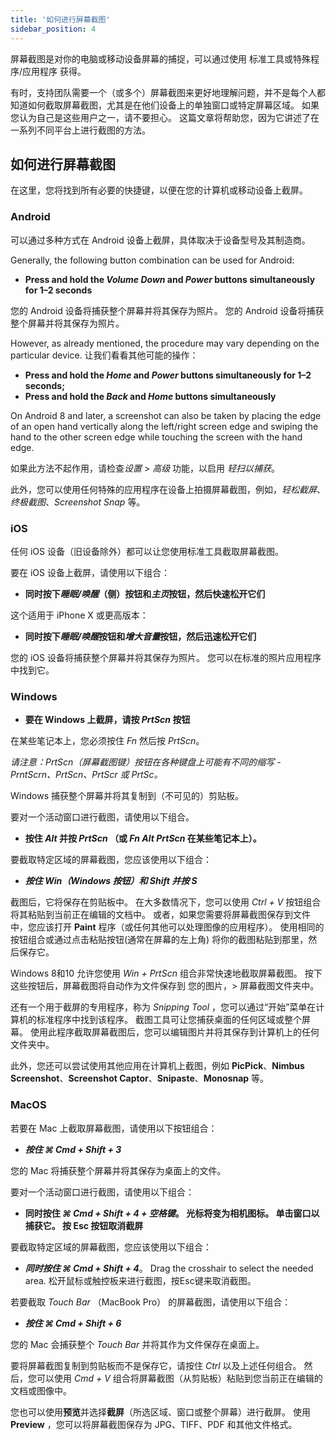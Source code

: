 ```yaml
---
title: '如何进行屏幕截图'
sidebar_position: 4
---
```


屏幕截图是对你的电脑或移动设备屏幕的捕捉，可以通过使用 标准工具或特殊程序/应用程序 获得。

有时，支持团队需要一个（或多个）屏幕截图来更好地理解问题，并不是每个人都知道如何截取屏幕截图，尤其是在他们设备上的单独窗口或特定屏幕区域。 如果您认为自己是这些用户之一，请不要担心。 这篇文章将帮助您，因为它讲述了在一系列不同平台上进行截图的方法。

## 如何进行屏幕截图

在这里，您将找到所有必要的快捷键，以便在您的计算机或移动设备上截屏。

### Android

可以通过多种方式在 Android 设备上截屏，具体取决于设备型号及其制造商。

Generally, the following button combination can be used for Android:

+ **Press and hold the *Volume Down* and *Power* buttons simultaneously for 1–2 seconds**

您的 Android 设备将捕获整个屏幕并将其保存为照片。 您的 Android 设备将捕获整个屏幕并将其保存为照片。

However, as already mentioned, the procedure may vary depending on the particular device. 让我们看看其他可能的操作：

+ **Press and hold the *Home* and *Power* buttons simultaneously for 1–2 seconds;**
+ **Press and hold the *Back* and *Home* buttons simultaneously**

On Android 8 and later, a screenshot can also be taken by placing the edge of an open hand vertically along the left/right screen edge and swiping the hand to the other screen edge while touching the screen with the hand edge.

如果此方法不起作用，请检查*设置* > *高级* 功能，以启用 *轻扫以捕获*。

此外，您可以使用任何特殊的应用程序在设备上拍摄屏幕截图，例如，*轻松截屏*、*终极截图*、*Screenshot Snap* 等。

### iOS

任何 iOS 设备（旧设备除外）都可以让您使用标准工具截取屏幕截图。

要在 iOS 设备上截屏，请使用以下组合：

+ **同时按下*睡眠/唤醒*（侧）按钮和*主页*按钮，然后快速松开它们**

这个适用于 iPhone X 或更高版本：

+ **同时按下*睡眠/唤醒*按钮和*增大音量*按钮，然后迅速松开它们**

您的 iOS 设备将捕获整个屏幕并将其保存为照片。 您可以在标准的照片应用程序中找到它。

### Windows

+ **要在 Windows 上截屏，请按 *PrtScn* 按钮**

在某些笔记本上，您必须按住 *Fn* 然后按 *PrtScn*。

*请注意：PrtScn（屏幕截图键）按钮在各种键盘上可能有不同的缩写 - PrntScrn、PrtScn、PrtScr 或 PrtSc。*

Windows 捕获整个屏幕并将其复制到（不可见的）剪贴板。

要对一个活动窗口进行截图，请使用以下组合。

+ **按住 *Alt* 并按 *PrtScn* （或 *Fn Alt PrtScn* 在某些笔记本上）。**

要截取特定区域的屏幕截图，您应该使用以下组合：

+ ***按住 *Win*（Windows 按钮）和 *Shift* 并按 ***S******

截图后，它将保存在剪贴板中。 在大多数情况下，您可以使用 *Ctrl + V* 按钮组合将其粘贴到当前正在编辑的文档中。 或者，如果您需要将屏幕截图保存到文件中，您应该打开 **Paint** 程序（或任何其他可以处理图像的应用程序）。 使用相同的按钮组合或通过点击粘贴按钮(通常在屏幕的左上角) 将你的截图粘贴到那里，然后保存它。

Windows 8和10 允许您使用 *Win + PrtScn* 组合非常快速地截取屏幕截图。 按下这些按钮后，屏幕截图将自动作为文件保存到 您的图片，> 屏幕截图文件夹中。

还有一个用于截屏的专用程序，称为 *Snipping Tool* ，您可以通过“开始”菜单在计算机的标准程序中找到该程序。 截图工具可让您捕获桌面的任何区域或整个屏幕。 使用此程序截取屏幕截图后，您可以编辑图片并将其保存到计算机上的任何文件夹中。

此外，您还可以尝试使用其他应用在计算机上截图，例如 **PicPick**、**Nimbus Screenshot**、**Screenshot Captor**、**Snipaste**、**Monosnap** 等。

### MacOS

若要在 Mac 上截取屏幕截图，请使用以下按钮组合：

+ ***按住 ***⌘ Cmd + Shift + 3******

您的 Mac 将捕获整个屏幕并将其保存为桌面上的文件。

要对一个活动窗口进行截图，请使用以下组合：

+ **同时按住 *⌘ Cmd + Shift + 4 + 空格键*。  光标将变为相机图标。 单击窗口以捕获它。 按 Esc 按钮取消截屏**

要截取特定区域的屏幕截图，您应该使用以下组合：

+ ***同时按住 ***⌘ Cmd + Shift + 4******。 Drag the crosshair to select the needed area. 松开鼠标或触控板来进行截图，按Esc键来取消截图。

若要截取 *Touch Bar* （MacBook Pro） 的屏幕截图，请使用以下组合：

+ ***按住 ***⌘ Cmd + Shift + 6******

您的 Mac 会捕获整个 *Touch Bar* 并将其作为文件保存在桌面上。

要将屏幕截图复制到剪贴板而不是保存它，请按住 *Ctrl* 以及上述任何组合。 然后，您可以使用 *Cmd + V* 组合将屏幕截图（从剪贴板）粘贴到您当前正在编辑的文档或图像中。

您也可以使用**预览**并选择**截屏**（所选区域、窗口或整个屏幕）进行截屏。 使用 **Preview** ，您可以将屏幕截图保存为 JPG、TIFF、PDF 和其他文件格式。
